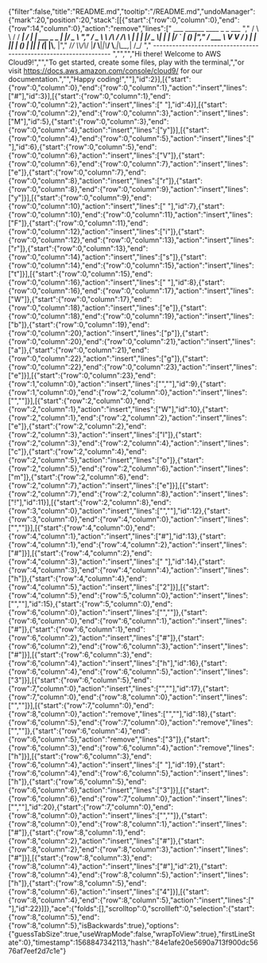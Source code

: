 {"filter":false,"title":"README.md","tooltip":"/README.md","undoManager":{"mark":20,"position":20,"stack":[[{"start":{"row":0,"column":0},"end":{"row":14,"column":0},"action":"remove","lines":["         ___        ______     ____ _                 _  ___  ","        / \\ \\      / / ___|   / ___| | ___  _   _  __| |/ _ \\ ","       / _ \\ \\ /\\ / /\\___ \\  | |   | |/ _ \\| | | |/ _` | (_) |","      / ___ \\ V  V /  ___) | | |___| | (_) | |_| | (_| |\\__, |","     /_/   \\_\\_/\\_/  |____/   \\____|_|\\___/ \\__,_|\\__,_|  /_/ "," ----------------------------------------------------------------- ","","","Hi there! Welcome to AWS Cloud9!","","To get started, create some files, play with the terminal,","or visit https://docs.aws.amazon.com/console/cloud9/ for our documentation.","","Happy coding!",""],"id":2}],[{"start":{"row":0,"column":0},"end":{"row":0,"column":1},"action":"insert","lines":["#"],"id":3}],[{"start":{"row":0,"column":1},"end":{"row":0,"column":2},"action":"insert","lines":[" "],"id":4}],[{"start":{"row":0,"column":2},"end":{"row":0,"column":3},"action":"insert","lines":["M"],"id":5},{"start":{"row":0,"column":3},"end":{"row":0,"column":4},"action":"insert","lines":["y"]}],[{"start":{"row":0,"column":4},"end":{"row":0,"column":5},"action":"insert","lines":[" "],"id":6},{"start":{"row":0,"column":5},"end":{"row":0,"column":6},"action":"insert","lines":["V"]},{"start":{"row":0,"column":6},"end":{"row":0,"column":7},"action":"insert","lines":["e"]},{"start":{"row":0,"column":7},"end":{"row":0,"column":8},"action":"insert","lines":["r"]},{"start":{"row":0,"column":8},"end":{"row":0,"column":9},"action":"insert","lines":["y"]}],[{"start":{"row":0,"column":9},"end":{"row":0,"column":10},"action":"insert","lines":[" "],"id":7},{"start":{"row":0,"column":10},"end":{"row":0,"column":11},"action":"insert","lines":["F"]},{"start":{"row":0,"column":11},"end":{"row":0,"column":12},"action":"insert","lines":["i"]},{"start":{"row":0,"column":12},"end":{"row":0,"column":13},"action":"insert","lines":["r"]},{"start":{"row":0,"column":13},"end":{"row":0,"column":14},"action":"insert","lines":["s"]},{"start":{"row":0,"column":14},"end":{"row":0,"column":15},"action":"insert","lines":["t"]}],[{"start":{"row":0,"column":15},"end":{"row":0,"column":16},"action":"insert","lines":[" "],"id":8},{"start":{"row":0,"column":16},"end":{"row":0,"column":17},"action":"insert","lines":["W"]},{"start":{"row":0,"column":17},"end":{"row":0,"column":18},"action":"insert","lines":["e"]},{"start":{"row":0,"column":18},"end":{"row":0,"column":19},"action":"insert","lines":["b"]},{"start":{"row":0,"column":19},"end":{"row":0,"column":20},"action":"insert","lines":["p"]},{"start":{"row":0,"column":20},"end":{"row":0,"column":21},"action":"insert","lines":["a"]},{"start":{"row":0,"column":21},"end":{"row":0,"column":22},"action":"insert","lines":["g"]},{"start":{"row":0,"column":22},"end":{"row":0,"column":23},"action":"insert","lines":["e"]}],[{"start":{"row":0,"column":23},"end":{"row":1,"column":0},"action":"insert","lines":["",""],"id":9},{"start":{"row":1,"column":0},"end":{"row":2,"column":0},"action":"insert","lines":["",""]}],[{"start":{"row":2,"column":0},"end":{"row":2,"column":1},"action":"insert","lines":["W"],"id":10},{"start":{"row":2,"column":1},"end":{"row":2,"column":2},"action":"insert","lines":["e"]},{"start":{"row":2,"column":2},"end":{"row":2,"column":3},"action":"insert","lines":["l"]},{"start":{"row":2,"column":3},"end":{"row":2,"column":4},"action":"insert","lines":["c"]},{"start":{"row":2,"column":4},"end":{"row":2,"column":5},"action":"insert","lines":["o"]},{"start":{"row":2,"column":5},"end":{"row":2,"column":6},"action":"insert","lines":["m"]},{"start":{"row":2,"column":6},"end":{"row":2,"column":7},"action":"insert","lines":["e"]}],[{"start":{"row":2,"column":7},"end":{"row":2,"column":8},"action":"insert","lines":["!"],"id":11}],[{"start":{"row":2,"column":8},"end":{"row":3,"column":0},"action":"insert","lines":["",""],"id":12},{"start":{"row":3,"column":0},"end":{"row":4,"column":0},"action":"insert","lines":["",""]}],[{"start":{"row":4,"column":0},"end":{"row":4,"column":1},"action":"insert","lines":["#"],"id":13},{"start":{"row":4,"column":1},"end":{"row":4,"column":2},"action":"insert","lines":["#"]}],[{"start":{"row":4,"column":2},"end":{"row":4,"column":3},"action":"insert","lines":[" "],"id":14},{"start":{"row":4,"column":3},"end":{"row":4,"column":4},"action":"insert","lines":["h"]},{"start":{"row":4,"column":4},"end":{"row":4,"column":5},"action":"insert","lines":["2"]}],[{"start":{"row":4,"column":5},"end":{"row":5,"column":0},"action":"insert","lines":["",""],"id":15},{"start":{"row":5,"column":0},"end":{"row":6,"column":0},"action":"insert","lines":["",""]},{"start":{"row":6,"column":0},"end":{"row":6,"column":1},"action":"insert","lines":["#"]},{"start":{"row":6,"column":1},"end":{"row":6,"column":2},"action":"insert","lines":["#"]},{"start":{"row":6,"column":2},"end":{"row":6,"column":3},"action":"insert","lines":["#"]}],[{"start":{"row":6,"column":3},"end":{"row":6,"column":4},"action":"insert","lines":["h"],"id":16},{"start":{"row":6,"column":4},"end":{"row":6,"column":5},"action":"insert","lines":["3"]}],[{"start":{"row":6,"column":5},"end":{"row":7,"column":0},"action":"insert","lines":["",""],"id":17},{"start":{"row":7,"column":0},"end":{"row":8,"column":0},"action":"insert","lines":["",""]}],[{"start":{"row":7,"column":0},"end":{"row":8,"column":0},"action":"remove","lines":["",""],"id":18},{"start":{"row":6,"column":5},"end":{"row":7,"column":0},"action":"remove","lines":["",""]},{"start":{"row":6,"column":4},"end":{"row":6,"column":5},"action":"remove","lines":["3"]},{"start":{"row":6,"column":3},"end":{"row":6,"column":4},"action":"remove","lines":["h"]}],[{"start":{"row":6,"column":3},"end":{"row":6,"column":4},"action":"insert","lines":[" "],"id":19},{"start":{"row":6,"column":4},"end":{"row":6,"column":5},"action":"insert","lines":["h"]},{"start":{"row":6,"column":5},"end":{"row":6,"column":6},"action":"insert","lines":["3"]}],[{"start":{"row":6,"column":6},"end":{"row":7,"column":0},"action":"insert","lines":["",""],"id":20},{"start":{"row":7,"column":0},"end":{"row":8,"column":0},"action":"insert","lines":["",""]},{"start":{"row":8,"column":0},"end":{"row":8,"column":1},"action":"insert","lines":["#"]},{"start":{"row":8,"column":1},"end":{"row":8,"column":2},"action":"insert","lines":["#"]},{"start":{"row":8,"column":2},"end":{"row":8,"column":3},"action":"insert","lines":["#"]}],[{"start":{"row":8,"column":3},"end":{"row":8,"column":4},"action":"insert","lines":["#"],"id":21},{"start":{"row":8,"column":4},"end":{"row":8,"column":5},"action":"insert","lines":["h"]},{"start":{"row":8,"column":5},"end":{"row":8,"column":6},"action":"insert","lines":["4"]}],[{"start":{"row":8,"column":4},"end":{"row":8,"column":5},"action":"insert","lines":[" "],"id":22}]]},"ace":{"folds":[],"scrolltop":0,"scrollleft":0,"selection":{"start":{"row":8,"column":5},"end":{"row":8,"column":5},"isBackwards":true},"options":{"guessTabSize":true,"useWrapMode":false,"wrapToView":true},"firstLineState":0},"timestamp":1568847342113,"hash":"84e1afe20e5690a713f900dc5676af7eef2d7c1e"}